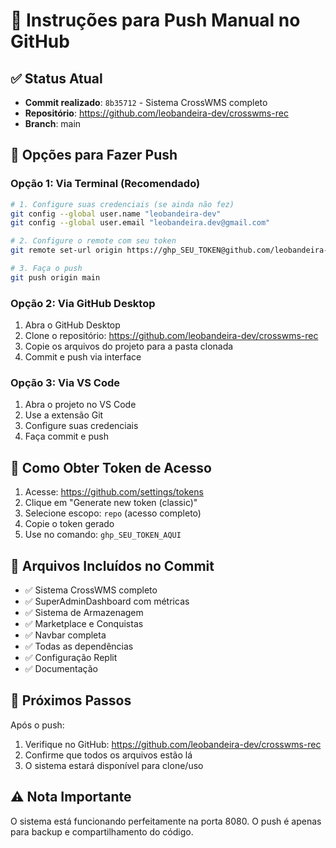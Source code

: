 # 🚀 Instruções para Push Manual no GitHub

## ✅ Status Atual
- **Commit realizado**: `8b35712` - Sistema CrossWMS completo
- **Repositório**: https://github.com/leobandeira-dev/crosswms-rec
- **Branch**: main

## 🔧 Opções para Fazer Push

### Opção 1: Via Terminal (Recomendado)
```bash
# 1. Configure suas credenciais (se ainda não fez)
git config --global user.name "leobandeira-dev"
git config --global user.email "leobandeira.dev@gmail.com"

# 2. Configure o remote com seu token
git remote set-url origin https://ghp_SEU_TOKEN@github.com/leobandeira-dev/crosswms-rec.git

# 3. Faça o push
git push origin main
```

### Opção 2: Via GitHub Desktop
1. Abra o GitHub Desktop
2. Clone o repositório: https://github.com/leobandeira-dev/crosswms-rec
3. Copie os arquivos do projeto para a pasta clonada
4. Commit e push via interface

### Opção 3: Via VS Code
1. Abra o projeto no VS Code
2. Use a extensão Git
3. Configure suas credenciais
4. Faça commit e push

## 🔑 Como Obter Token de Acesso

1. Acesse: https://github.com/settings/tokens
2. Clique em "Generate new token (classic)"
3. Selecione escopo: `repo` (acesso completo)
4. Copie o token gerado
5. Use no comando: `ghp_SEU_TOKEN_AQUI`

## 📁 Arquivos Incluídos no Commit

- ✅ Sistema CrossWMS completo
- ✅ SuperAdminDashboard com métricas
- ✅ Sistema de Armazenagem
- ✅ Marketplace e Conquistas
- ✅ Navbar completa
- ✅ Todas as dependências
- ✅ Configuração Replit
- ✅ Documentação

## 🎯 Próximos Passos

Após o push:
1. Verifique no GitHub: https://github.com/leobandeira-dev/crosswms-rec
2. Confirme que todos os arquivos estão lá
3. O sistema estará disponível para clone/uso

## ⚠️ Nota Importante

O sistema está funcionando perfeitamente na porta 8080. O push é apenas para backup e compartilhamento do código.
